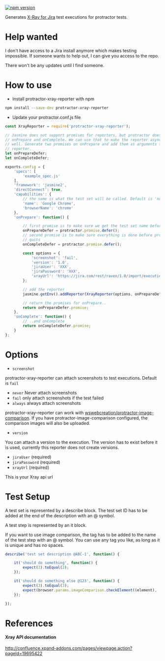 [![npm version](https://badge.fury.io/js/protractor-xray-reporter.svg)](https://badge.fury.io/js/protractor-xray-reporter)

Generates [X-Ray for Jira](https://marketplace.atlassian.com/plugins/com.xpandit.plugins.xray/server/overview)
test executions for protractor tests.

# Help wanted

I don't have access to a Jira install anymore which makes testing impossible.
If someone wants to help out, I can give you access to the repo.

There won't be any updates until I find someone.

# How to use

* Install protractor-xray-reporter with npm

```bash
npm install --save-dev protractor-xray-reporter
```

* Update your protractor.conf.js file

```javascript
const XrayReporter = require('protractor-xray-reporter');

// Jasmine does not support promises for reporters, but protractor does for
// onPrepare and onComplete. We can use that to make the reporter async as
// well. Generate two promises on onPrepare and add them as arguments to the
// reporter.
let onPrepareDefer;
let onCompleteDefer;

exports.config = {
    'specs': [
        'example_spec.js'
    ],
    'framework': 'jasmine2',
    'directConnect': true,
    'capabilities': {
        // the name is what the test set will be called. Default is 'no name'
        'name': 'Google Chrome',
        'browserName': 'chrome'
    },
    'onPrepare': function() {

        // first promise is to make sure we get the test set name before the tests start.
        onPrepareDefer = protractor.promise.defer();
        // second promise is to make sure everything is done before protractor
        // quits
        onCompleteDefer = protractor.promise.defer();

        const options = {
            'screenshot': 'fail',
            'version': '1.0',
            'jiraUser': 'XXX',
            'jiraPassword': 'XXX',
            'xrayUrl': 'https://jira.com/rest/raven/1.0/import/execution'
        };

        // add the reporter
        jasmine.getEnv().addReporter(XrayReporter(options, onPrepareDefer, onCompleteDefer, browser));

        // return the promises for onPrepare..
        return onPrepareDefer.promise;
    },
    'onComplete': function() {
        // ..and onComplete
        return onCompleteDefer.promise;
    }
};
```

# Options
* `screenshot`

 protractor-xray-reporter can attach screenshots to test executions. Default
 is `fail`
 - `never`  Never attach screenshots
 - `fail`   only attach screenshots if the test failed
 - `always` always attach screenshots

 protractor-xray-reporter can work with
 [wswebcreation/protractor-image-comparison](https://github.com/wswebcreation/protractor-image-comparison).
 If you have protractor-image-comparison configured, the comparison images will also be
 uploaded.

* `version`

 You can attach a version to the execution.
 The version has to exist before it is used, currently this reporter does not
 create versions.

* `jiraUser` (required)
* `jiraPassword` (required)
* `xrayUrl` (required)

 This is your Xray api url

# Test Setup

A test set is represented by a describe block.
The test set ID has to be added at the end of the description with an @
symbol.

A test step is represented by an it block.

If you want to use image comparison, the tag has to be added to the name of the
test step with an @ symbol. You can use any tag you like, as long as it is
unique and has no spaces.

```javascript
describe('test set description @ABC-1', function() {

    it('should do something', function() {
        expect(2).toEqual(2);
    });

    it('should do something else @123', function() {
        expect(3).toEqual(3);
        expect(browser.params.imageComparison.checkElement((element), '123')).toBeLessThan(3.5);
    });

});
```

# References

#### Xray API documentation

http://confluence.xpand-addons.com/pages/viewpage.action?pageId=19695422

